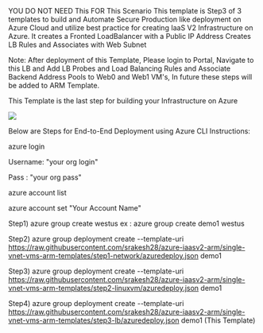 <html>
<h>
YOU DO NOT NEED This FOR This Scenario
This template is Step3 of 3 templates to build and Automate Secure Production like deployment on Azure Cloud and utilize best practice for creating IaaS V2 Infrastructure on Azure.
</h>
It creates a Fronted LoadBalancer with a Public IP Address
Creates LB Rules and Associates with Web Subnet

Note: After deployment of this Template, Please login to Portal, Navigate to this LB and Add LB Probes and Load Balancing Rules and Associate Backend Address Pools to Web0 and Web1 VM's, In future these steps will be added to ARM Template.

This Template is the last step for building your Infrastructure on Azure

<a href="https://portal.azure.com/#create/Microsoft.Template/uri/https%3A%2F%2Fraw.githubusercontent.com%2Fsrakesh28%2Fdemo-working%2Fsingle-vnet-vms-arm-templates%2Fstep3-lb%2Fazuredeploy.json" target="_blank">
    <img src="http://azuredeploy.net/deploybutton.png"/>
</a>

Below are Steps for End-to-End Deployment using  Azure CLI Instructions:

azure login

Username: "your org login"

Pass : "your org pass"

azure account list

azure account set "Your Account Name"


Step1) azure group create westus ex : azure group create demo1 westus

Step2) azure group deployment create --template-uri https://raw.githubusercontent.com/srakesh28/azure-iaasv2-arm/single-vnet-vms-arm-templates/step1-network/azuredeploy.json demo1 

Step3) azure group deployment create --template-uri https://raw.githubusercontent.com/srakesh28/azure-iaasv2-arm/single-vnet-vms-arm-templates/step2-linuxvm/azuredeploy.json demo1 

Step4) azure group deployment create --template-uri https://raw.githubusercontent.com/srakesh28/azure-iaasv2-arm/single-vnet-vms-arm-templates/step3-lb/azuredeploy.json demo1 (This Template)

</html>

